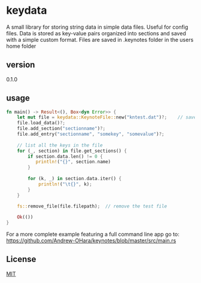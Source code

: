 # keydata

A small library for storing string data in simple data files. Useful for config files. 
Data is stored as key-value pairs organized into sections and saved with a simple custom format.
Files are saved in .keynotes folder in the users home folder

## version

0.1.0

## usage

```rust
fn main() -> Result<(), Box<dyn Error>> {
    let mut file = keydata::KeynoteFile::new("kntest.dat")?;    // saved in hidden folder in users home dir   
    file.load_data()?;
    file.add_section("sectionname")?;
    file.add_entry("sectionname", "somekey", "somevalue")?;
    
    // list all the keys in the file
    for (_, section) in file.get_sections() {   
        if section.data.len() != 0 {
           println!("{}", section.name)
        }    
      
        for (k, _) in section.data.iter() {
            println!("\t{}", k);
        }
    }    

    fs::remove_file(file.filepath);  // remove the test file
     
    Ok(()) 
}
```
For a more complete example featuring a full command line app go to: 
        https://github.com/Andrew-OHara/keynotes/blob/master/src/main.rs

## License
[MIT](https://choosealicense.com/licenses/mit/)